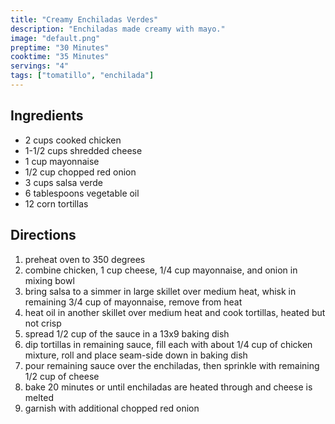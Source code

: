 ```yaml
---
title: "Creamy Enchiladas Verdes"
description: "Enchiladas made creamy with mayo."
image: "default.png"
preptime: "30 Minutes"
cooktime: "35 Minutes"
servings: "4"
tags: ["tomatillo", "enchilada"]
---
```


## Ingredients
- 2 cups cooked chicken
- 1-1/2 cups shredded cheese
- 1 cup mayonnaise
- 1/2 cup chopped red onion
- 3 cups salsa verde
- 6 tablespoons vegetable oil
- 12 corn tortillas

## Directions
1. preheat oven to 350 degrees
2. combine chicken, 1 cup cheese, 1/4 cup mayonnaise, and onion in mixing bowl
3. bring salsa to a simmer in large skillet over medium heat, whisk in remaining 3/4 cup of mayonnaise, remove from heat
4. heat oil in another skillet over medium heat and cook tortillas, heated but not crisp
5. spread 1/2 cup of the sauce in a 13x9 baking dish
6. dip tortillas in remaining sauce, fill each with about 1/4 cup of chicken mixture, roll and place seam-side down in baking dish
7. pour remaining sauce over the enchiladas, then sprinkle with remaining 1/2 cup of cheese
8. bake 20 minutes or until enchiladas are heated through and cheese is melted
9. garnish with additional chopped red onion
